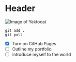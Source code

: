 # Header

![Image of Yaktocat](https://images.unsplash.com/photo-1575936123452-b67c3203c357?ixlib=rb-4.0.3&ixid=M3wxMjA3fDB8MHxzZWFyY2h8Mnx8aW1hZ2V8ZW58MHx8MHx8fDA%3D&w=1000&q=80)

```
git add .
git pull
```

- [X] Turn on GitHub Pages
- [ ] Outline my portfolio
- [ ] Introduce myself to the world
